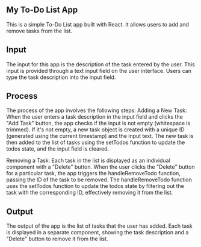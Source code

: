## My To-Do List App

This is a simple To-Do List app built with React. It allows users to add and remove tasks from the list.

## Input

The input for this app is the description of the task entered by the user. This input is provided through a text input field on the user interface. Users can type the task description into the input field.

## Process

The process of the app involves the following steps:
Adding a New Task: When the user enters a task description in the input field and clicks the "Add Task" button, the app checks if the input is not empty (whitespace is trimmed). If it's not empty, a new task object is created with a unique ID (generated using the current timestamp) and the input text. The new task is then added to the list of tasks using the setTodos function to update the todos state, and the input field is cleared.

Removing a Task: Each task in the list is displayed as an individual component with a "Delete" button. When the user clicks the "Delete" button for a particular task, the app triggers the handleRemoveTodo function, passing the ID of the task to be removed. The handleRemoveTodo function uses the setTodos function to update the todos state by filtering out the task with the corresponding ID, effectively removing it from the list.

## Output

The output of the app is the list of tasks that the user has added. Each task is displayed in a separate component, showing the task description and a "Delete" button to remove it from the list.
